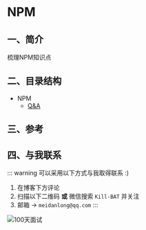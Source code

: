 # NPM

## 一、简介
梳理NPM知识点

## 二、目录结构

- NPM
    - [Q&A](99_qa.md)

## 三、参考



## 四、与我联系

::: warning 可以采用以下方式与我取得联系 :)
1. 在博客下方评论
2. 扫描以下二维码 **或** 微信搜索 `Kill-BAT` 并关注
3. 邮箱 -> `meidanlong@qq.com`
   :::

![100天面试](https://s1.ax1x.com/2022/03/28/qDzjZF.jpg)